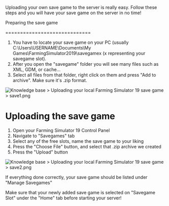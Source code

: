 Uploading your own save game to the server is really easy. Follow these steps and you will have your save game on the server in no time!

Preparing the save game  
  

=============================

1.  You have to locate your save game on your PC (usually C:\\Users\\USERNAME\\Documents\\My Games\\FarmingSimulator2019\\savegamex (x representing your savegame slot).
2.  After you open the "savegame" folder you will see many files such as XML, GDM, or cache...
3.  Select all files from that folder, right click on them and press "Add to archive". Make sure it's .zip format.

![](https://fragnet.atlassian.net/wiki/download/thumbnails/76022255/save1.png?version=1&modificationDate=1598368732300&cacheVersion=1&api=v2&width=570 "Knowledge base > Uploading your local Farming Simulator 19 save game > save1.png")

Uploading the save game
=======================

  

1.  Open your Farming Simulator 19 Control Panel
2.  Navigate to "Savegames" tab
3.  Select any of the free slots, name the save game to your liking 
4.  Press the "Choose File" button, and select that .zip archive we created 
5.  Press the "Upload" button

![](https://fragnet.atlassian.net/wiki/download/thumbnails/76022255/save2.png?version=1&modificationDate=1598368740283&cacheVersion=1&api=v2&width=570 "Knowledge base > Uploading your local Farming Simulator 19 save game > save2.png")

If everything done correctly, your save game should be listed under "Manage Savegames"

  

Make sure that your newly added save game is selected on "Savegame Slot" under the "Home" tab before starting your server!